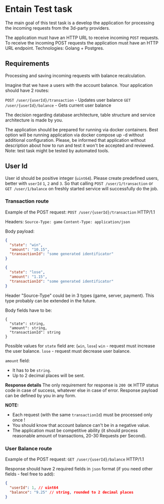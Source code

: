 # Entain Test task

The main goal of this test task is a develop the application for processing the incoming requests from the 3d-party providers.

The application must have an HTTP URL to receive incoming `POST` requests.
To receive the incoming POST requests the application must have an HTTP URL endpoint.
Technologies: Golang + Postgres.

## Requirements

Processing and saving incoming requests with balance recalculation.

Imagine that we have a users with the account balance.
Your application should have 2 routes:

`POST /user/{userId}/transaction` - Updates user balance
`GET /user/{userId}/balance` - Gets current user balance

The decision regarding database architecture, table structure and service architecture is made by you.

The application should be prepared for running via docker containers.
Best option will be running application via docker compose up -d without additional configuration.
Please, be informed that application without description about how to run and test it won't be accepted and reviewed.
Note: test task might be tested by automated tools.

## User Id

User id should be positive integer (`uint64`).
Please create predefined users, better with `userId` `1`, `2` and `3`.
So that calling `POST /user/1/transaction` or `GET /user/1/balance` on freshly started service will successfully do the job.

### Transaction route

Example of the POST request:
`POST /user/{userId}/transaction` HTTP/1.1

Headers:
`Source-Type: game`
`Content-Type: application/json`

Body payload:

```json
{
  "state": "win",
  "amount": "10.15",
  "transactionId": "some generated identificator"
}
```

```json
{
  "state": "lose",
  "amount": "1.15",
  "transactionId": "some generated identificator"
}
```

Header "Source-Type" could be in 3 types (game, server, payment). This type probably can be extended in the future.

Body fields have to be:

```
{
  "state": string,
  "amount": string,
  "transactionId": string
}
```

Possible values for `state` field are: (`win`, `lose`)
`win` - request must increase the user balance.
`lose` - request must decrease user balance.

`amount` field:

- It has to be `string`.
- Up to 2 decimal places will be sent.

**Response details**
The only requirement for response is `200 OK` HTTP status code in case of success, whatever else in case of error.
Response payload can be defined by you in any form.

**NOTE:**

- Each request (with the same `transactionId`) must be processed only once !
- You should know that account balance can't be in a negative value.
- The application must be competitive ability (it should process reasonable amount of transactions, 20-30 Requests per Second).

### User Balance route

Example of the POST request:
`GET /user/{userId}/balance` HTTP/1.1

Response should have 2 required fields in `json` format (if you need other fields - feel free to add):

```json
{
  "userId": 1, // uint64
  "balance": "9.25" // string, rounded to 2 decimal places
}
```
